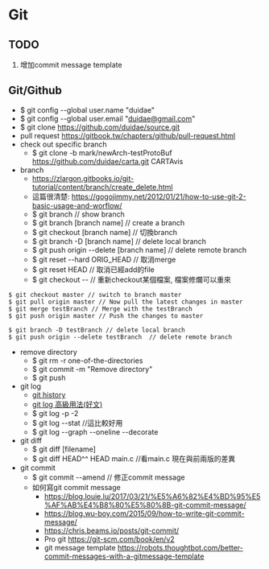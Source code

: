 # Git

## TODO
1. 增加commit message template

## Git/Github
* $ git config --global user.name "duidae"
* $ git config --global user.email "duidae@gmail.com"
* $ git clone https://github.com/duidae/source.git
* pull request https://gitbook.tw/chapters/github/pull-request.html
* check out specific branch
  * $ git clone -b mark/newArch-testProtoBuf https://github.com/duidae/carta.git CARTAvis
* branch
  * https://zlargon.gitbooks.io/git-tutorial/content/branch/create_delete.html
  * 這篇很清楚: https://gogojimmy.net/2012/01/21/how-to-use-git-2-basic-usage-and-worflow/
  * $ git branch // show branch
  * $ git branch [branch name]  // create a branch
  * $ git checkout [branch name] // 切換branch
  * $ git branch -D [branch name] // delete local branch
  * $ git push origin --delete [branch name]  // delete remote branch
  * $ git reset --hard ORIG_HEAD // 取消merge
  * $ git reset HEAD <file> // 取消已經add的file
  * $ git checkout -- <file> // 重新checkout某個檔案, 檔案修爛可以重來
```
$ git checkout master // switch to branch master
$ git pull origin master // Now pull the latest changes in master
$ git merge testBranch // Merge with the testBranch
$ git push origin master // Push the changes to master

$ git branch -D testBranch // delete local branch
$ git push origin --delete testBranch  // delete remote branch
```
* remove directory
  * $ git rm -r one-of-the-directories
  * $ git commit -m "Remove directory"
  * $ git push
* git log
  * [git history](https://git-scm.com/book/zh-tw/v1/Git-%E5%9F%BA%E7%A4%8E-%E6%AA%A2%E8%A6%96%E6%8F%90%E4%BA%A4%E7%9A%84%E6%AD%B7%E5%8F%B2%E8%A8%98%E9%8C%84)
  * [git log 高級用法(好文)](https://github.com/geeeeeeeeek/git-recipes/wiki/5.3-Git-log-%E9%AB%98%E7%BA%A7%E7%94%A8%E6%B3%95)
  * $ git log -p -2
  * $ git log --stat  //這比較好用
  * $ git log --graph --oneline --decorate
* git diff
  * $ git diff [filename]
  * $ git diff HEAD^^ HEAD main.c //看main.c 現在與前兩版的差異
* git commit
  * $ git commit --amend // 修正commit message
  * 如何寫git commit message
    * https://blog.louie.lu/2017/03/21/%E5%A6%82%E4%BD%95%E5%AF%AB%E4%B8%80%E5%80%8B-git-commit-message/
    * https://blog.wu-boy.com/2015/09/how-to-write-git-commit-message/
    * https://chris.beams.io/posts/git-commit/
    * Pro git https://git-scm.com/book/en/v2
    * git message template https://robots.thoughtbot.com/better-commit-messages-with-a-gitmessage-template

